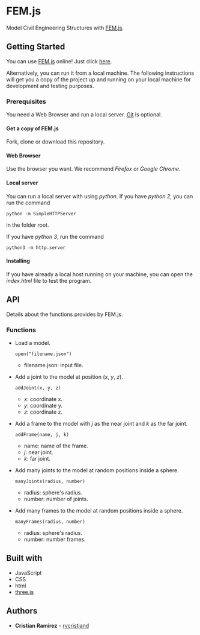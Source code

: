 # FEM.js

Model Civil Engineering Structures with [FEM.js](rvcristiand.github.com/FEM.js).

## Getting Started

You can use [FEM.js](rvcristiand.github.com/FEM.js) online! Just click [here](https://rvcristiand.github.io/FEM.js/).

Alternatively, you can run it from a local machine. The following instructions will get you a copy of the project up and running on your local machine for development and testing purposes.

### Prerequisites

You need a Web Browser and run a local server. [Git](https://git-scm.com/) is optional.

#### Get a copy of FEM.js

Fork, clone or download this repository.

#### Web Browser

Use the browser you want. We recommend _Firefox_ or _Google Chrome_.

#### Local server

You can run a local server with using _python_. If you have _python 2_, you can run the command

```
python -m SimpleHTTPServer
```

in the folder root.

If you have _python 3_, run the command

```
python3 -m http.server
```

#### Installing

If you have already a local host running on your machine, you can open the _index.html_ file to test the program.

## API

Details about the functions provides by FEM.js.

### Functions


- Load a model.

  `open("filename.json")`

  - filename.json: input file.

- Add a joint to the model at position (_x_, _y_, _z_).

  `addJoint(x, y, z)`

  - _x_: coordinate x.
  - _y_: coordinate y.
  - _z_: coordinate z.

- Add a frame to the model with _j_ as the near joint and _k_ as the far joint.

  `addFrame(name, j, k)`

  - name: name of the frame.
  - _j_: near joint.
  - _k_: far joint.

- Add many joints to the model at random positions inside a sphere.

  `manyJoints(radius, number)`

  - radius: sphere's radius.
  - number: number of joints.

- Add many frames to the model at random positions inside a sphere.

  `manyFrames(radius, number)`

  - radius: sphere's radius.
  - number: number frames.

## Built with

* JavaScript
* CSS
* html
* [three.js](https://threejs.org/)

## Authors

* __Cristian Ramirez__ - [rvcristiand](https://scienti.minciencias.gov.co/cvlac/visualizador/generarCurriculoCv.do?cod_rh=0000122390)
